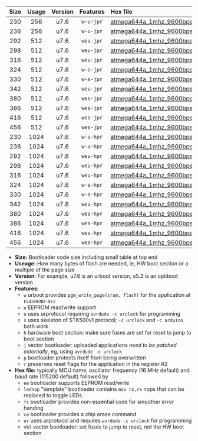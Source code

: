|Size|Usage|Version|Features|Hex file|
|:-:|:-:|:-:|:-:|:--|
|230|256|u7.6|`w-u-jpr`|[atmega644a_1mhz_9600bps_ur_vbl.hex](https://raw.githubusercontent.com/stefanrueger/urboot/main//atmega644a_1mhz_9600bps_ur_vbl.hex)|
|236|256|u7.6|`w-u-jpr`|[atmega644a_1mhz_9600bps_lednop_ur_vbl.hex](https://raw.githubusercontent.com/stefanrueger/urboot/main//atmega644a_1mhz_9600bps_lednop_ur_vbl.hex)|
|292|512|u7.6|`weu-jpr`|[atmega644a_1mhz_9600bps_ee_ur_vbl.hex](https://raw.githubusercontent.com/stefanrueger/urboot/main//atmega644a_1mhz_9600bps_ee_ur_vbl.hex)|
|298|512|u7.6|`weu-jpr`|[atmega644a_1mhz_9600bps_ee_lednop_ur_vbl.hex](https://raw.githubusercontent.com/stefanrueger/urboot/main//atmega644a_1mhz_9600bps_ee_lednop_ur_vbl.hex)|
|316|512|u7.6|`weu-jpr`|[atmega644a_1mhz_9600bps_ee_lednop_fr_ur_vbl.hex](https://raw.githubusercontent.com/stefanrueger/urboot/main//atmega644a_1mhz_9600bps_ee_lednop_fr_ur_vbl.hex)|
|324|512|u7.6|`w-s-jpr`|[atmega644a_1mhz_9600bps_vbl.hex](https://raw.githubusercontent.com/stefanrueger/urboot/main//atmega644a_1mhz_9600bps_vbl.hex)|
|330|512|u7.6|`w-s-jpr`|[atmega644a_1mhz_9600bps_lednop_vbl.hex](https://raw.githubusercontent.com/stefanrueger/urboot/main//atmega644a_1mhz_9600bps_lednop_vbl.hex)|
|342|512|u7.6|`weu-jpr`|[atmega644a_1mhz_9600bps_ee_lednop_fr_ce_ur_vbl.hex](https://raw.githubusercontent.com/stefanrueger/urboot/main//atmega644a_1mhz_9600bps_ee_lednop_fr_ce_ur_vbl.hex)|
|380|512|u7.6|`wes-jpr`|[atmega644a_1mhz_9600bps_ee_vbl.hex](https://raw.githubusercontent.com/stefanrueger/urboot/main//atmega644a_1mhz_9600bps_ee_vbl.hex)|
|386|512|u7.6|`wes-jpr`|[atmega644a_1mhz_9600bps_ee_lednop_vbl.hex](https://raw.githubusercontent.com/stefanrueger/urboot/main//atmega644a_1mhz_9600bps_ee_lednop_vbl.hex)|
|416|512|u7.6|`wes-jpr`|[atmega644a_1mhz_9600bps_ee_lednop_fr_vbl.hex](https://raw.githubusercontent.com/stefanrueger/urboot/main//atmega644a_1mhz_9600bps_ee_lednop_fr_vbl.hex)|
|456|512|u7.6|`wes-jpr`|[atmega644a_1mhz_9600bps_ee_lednop_fr_ce_vbl.hex](https://raw.githubusercontent.com/stefanrueger/urboot/main//atmega644a_1mhz_9600bps_ee_lednop_fr_ce_vbl.hex)|
|230|1024|u7.6|`w-u-hpr`|[atmega644a_1mhz_9600bps_ur.hex](https://raw.githubusercontent.com/stefanrueger/urboot/main//atmega644a_1mhz_9600bps_ur.hex)|
|236|1024|u7.6|`w-u-hpr`|[atmega644a_1mhz_9600bps_lednop_ur.hex](https://raw.githubusercontent.com/stefanrueger/urboot/main//atmega644a_1mhz_9600bps_lednop_ur.hex)|
|292|1024|u7.6|`weu-hpr`|[atmega644a_1mhz_9600bps_ee_ur.hex](https://raw.githubusercontent.com/stefanrueger/urboot/main//atmega644a_1mhz_9600bps_ee_ur.hex)|
|298|1024|u7.6|`weu-hpr`|[atmega644a_1mhz_9600bps_ee_lednop_ur.hex](https://raw.githubusercontent.com/stefanrueger/urboot/main//atmega644a_1mhz_9600bps_ee_lednop_ur.hex)|
|316|1024|u7.6|`weu-hpr`|[atmega644a_1mhz_9600bps_ee_lednop_fr_ur.hex](https://raw.githubusercontent.com/stefanrueger/urboot/main//atmega644a_1mhz_9600bps_ee_lednop_fr_ur.hex)|
|324|1024|u7.6|`w-s-hpr`|[atmega644a_1mhz_9600bps.hex](https://raw.githubusercontent.com/stefanrueger/urboot/main//atmega644a_1mhz_9600bps.hex)|
|330|1024|u7.6|`w-s-hpr`|[atmega644a_1mhz_9600bps_lednop.hex](https://raw.githubusercontent.com/stefanrueger/urboot/main//atmega644a_1mhz_9600bps_lednop.hex)|
|342|1024|u7.6|`weu-hpr`|[atmega644a_1mhz_9600bps_ee_lednop_fr_ce_ur.hex](https://raw.githubusercontent.com/stefanrueger/urboot/main//atmega644a_1mhz_9600bps_ee_lednop_fr_ce_ur.hex)|
|380|1024|u7.6|`wes-hpr`|[atmega644a_1mhz_9600bps_ee.hex](https://raw.githubusercontent.com/stefanrueger/urboot/main//atmega644a_1mhz_9600bps_ee.hex)|
|386|1024|u7.6|`wes-hpr`|[atmega644a_1mhz_9600bps_ee_lednop.hex](https://raw.githubusercontent.com/stefanrueger/urboot/main//atmega644a_1mhz_9600bps_ee_lednop.hex)|
|416|1024|u7.6|`wes-hpr`|[atmega644a_1mhz_9600bps_ee_lednop_fr.hex](https://raw.githubusercontent.com/stefanrueger/urboot/main//atmega644a_1mhz_9600bps_ee_lednop_fr.hex)|
|456|1024|u7.6|`wes-hpr`|[atmega644a_1mhz_9600bps_ee_lednop_fr_ce.hex](https://raw.githubusercontent.com/stefanrueger/urboot/main//atmega644a_1mhz_9600bps_ee_lednop_fr_ce.hex)|

- **Size:** Bootloader code size including small table at top end
- **Useage:** How many bytes of flash are needed, ie, HW boot section or a multiple of the page size
- **Version:** For example, u7.6 is an urboot version, o5.2 is an optiboot version
- **Features:**
  + `w` urboot provides `pgm_write_page(sram, flash)` for the application at `FLASHEND-4+1`
  + `e` EEPROM read/write support
  + `u` uses urprotocol requiring `avrdude -c urclock` for programming
  + `s` uses skeleton of STK500v1 protocol; `-c urclock` and `-c arduino` both work
  + `h` hardware boot section: make sure fuses are set for reset to jump to boot section
  + `j` vector bootloader: uploaded applications *need to be patched externally*, eg, using `avrdude -c urclock`
  + `p` bootloader protects itself from being overwritten
  + `r` preserves reset flags for the application in the register R2
- **Hex file:** typically MCU name, oscillator frequency (16 MHz default) and baud rate (115200 default) followed by
  + `ee` bootloader supports EEPROM read/write
  + `lednop` "template" bootloader contains `mov rx,rx` nops that can be replaced to toggle LEDs
  + `fr` bootloader provides non-essential code for smoother error handing
  + `ce` bootloader provides a chip erase command
  + `ur` uses urprotocol and requires `avrdude -c urclock` for programming
  + `vbl` vector bootloader: set fuses to jump to reset, not the HW boot section
